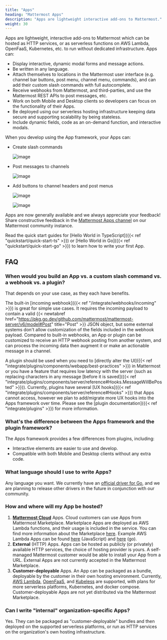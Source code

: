 ```yaml
---
title: "Apps"
heading: "Mattermost Apps"
description: "Apps are lightweight interactive add-ons to Mattermost."
weight: 30
---
```


Apps are lightweight, interactive add-ons to Mattermost which can be hosted as HTTP services, or as serverless functions on AWS Lambda, OpenFaaS, Kubernetes, etc. to run without dedicated infrastructure. Apps can:

- Display interactive, dynamic modal forms and message actions.
- Be written in any language.
- Attach themselves to locations in the Mattermost user interface (e.g. channel bar buttons, post menu, channel menu, commands), and can add their custom slash commands with full autocomplete.
- Receive webhooks from Mattermost, and third-parties, and use the Mattermost REST APIs to post messages, etc.
- Work on both Mobile and Desktop clients so developers can focus on the functionality of their Apps.
- Be deployed using our serverless hosting infrastructure keeping data secure and supporting scalability by being stateless.
- Include dynamic fields, code as an on-demand function, and interactive modals.

When you develop using the App framework, your Apps can:

- Create slash commands

  ![image](app-slash-command-zoomed-in.png)

- Post messages to channels

  ![image](app-bot.png)

- Add buttons to channel headers and post menus

  ![image](app-channel-header-zoomed-in.png)

  ![image](app-action-zoomed-in.png)

Apps are now generally available and we always appreciate your feedback! Share constructive feedback in the [Mattermost Apps channel](https://community.mattermost.com/core/channels/mattermost-apps) on our Mattermost community instance.

Read the quick start guides for [Hello World in TypeScript]({{< ref "quickstart/quick-start-ts" >}}) or [Hello World in Go]({{< ref "quickstart/quick-start-go" >}}) to learn how to write your first App.

## FAQ

### When would you build an App vs. a custom slash command vs. a webhook vs. a plugin?

That depends on your use case, as they each have benefits.

The built-in [incoming webhook]({{< ref "/integrate/webhooks/incoming" >}}) is great for simple use cases. It requires the incoming payload to contain a valid {{< newtabref href="https://pkg.go.dev/github.com/mattermost/mattermost-server/v6/model#Post" title="Post" >}} JSON object, but some external systems don't allow customization of the fields included in the webhook payload. Compared to built-in webhooks, an App or plugin can be customized to receive an HTTP webhook posting from another system, and can process the incoming data then augment it or make an actionable message in a channel.

A plugin should be used when you need to [directly alter the UI]({{< ref "integrate/plugins/components/webapp/best-practices" >}}) in Mattermost or you have a feature that requires low latency with the server (such as replacing characters in any message [before it is saved]({{< ref "integrate/plugins/components/server/reference#Hooks.MessageWillBePosted" >}})). Currently, plugins have several [UX hooks]({{< ref "integrate/plugins/components/server/reference#Hooks" >}}) that Apps cannot access, however we plan to add/migrate more UX hooks into the Apps framework over time. Please see the [plugin documentation]({{< ref "integrate/plugins" >}}) for more information.

### What's the difference between the Apps framework and the plugin framework?

The Apps framework provides a few differences from plugins, including:

-   Interactive elements are easier to use and develop.
-   Compatible with both Mobile and Desktop clients without any extra code.

### What language should I use to write Apps?

Any language you want. We currently have an [official driver for Go](https://pkg.go.dev/github.com/mattermost/mattermost-plugin-apps/apps), and we are planning to release other drivers in the future in conjunction with our community.

### How and where will my App be hosted?

1. **[Mattermost Cloud](https://mattermost.com/mattermost-cloud/)** Apps. Cloud
   customers can use Apps from Mattermost Marketplace. Marketplace Apps are
   deployed as AWS Lambda functions, and their usage is included in the service.
   You can find more information about the Marketplace [here](https://mattermost.com/marketplace/). Example AWS Lambda Apps can be
   found
   [here](https://github.com/mattermost/mattermost-plugin-apps/tree/master/examples/js/aws_hello)
   (JavaScript) and
   [here](https://github.com/mattermost/mattermost-plugin-apps/tree/master/examples/go/hello-serverless)
   (go).
2. **External** (HTTP) Apps. Apps can be hosted as publicly (or privately) available HTTP
   services, the choice of hosting provider is yours. A self-managed Mattermost
   customer would be able to install your App from a URL. External Apps are not
   currently accepted in the Mattermost Marketplace.
3. **Customer-deployable** Apps. An App can be packaged as a bundle, deployable
   by the customer in their own hosting environment. Currently, [AWS
   Lambda](https://aws.amazon.com/lambda/),
   [OpenFaaS](https://www.openfaas.com/), and [Kubeless](https://kubeless.io/)
   are supported, with plans for more serverless platforms, Kubernetes, and
   docker compose. Customer-deployable Apps are not yet distributed via the
   Mattermost Marketplace.

### Can I write "internal" organization-specific Apps?

Yes. They can be packaged as "customer-deployable" bundles and then deployed on
the supported serverless platforms, or run as HTTP services on the
organization's own hosting infrastructure.
